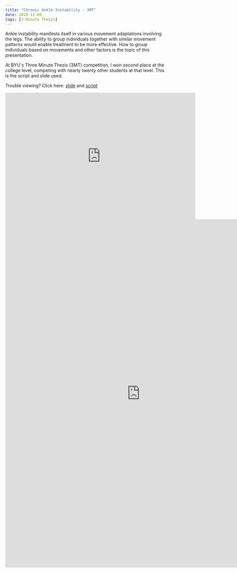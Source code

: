 ```yaml
---
title: "Chronic Ankle Instability - 3MT"
date: 2018-11-09
tags: [3 Minute Thesis]
---
```


Ankle instability manifests itself in various movement adaptations involving the legs. The ability to group individuals together with similar movement patterns would enable treatment to be more effective. How to group individuals based on movements and other factors is the topic of this presentation.

At BYU's Three Minute Thesis (3MT) competition, I won second place at the college level, competing with nearly twenty other students at that level. This is the script and slide used.

Trouble viewing? Click here: [slide](https://wzhorton.github.io/portfolio/3MTSlide_2017.pdf) and [script](https://wzhorton.github.io/portfolio/3MTScript_2017.pdf)

<embed src="https://wzhorton.github.io/portfolio/3MTSlide_2017.pdf#zoom=80" width="600" height="400"  type="application/pdf" />


<embed src="https://wzhorton.github.io/portfolio/3MTScript_2017.pdf#zoom=95" width="850" height="1100"  type="application/pdf" />
